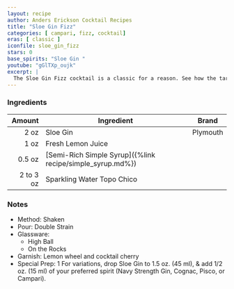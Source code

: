 ```yaml
---
layout: recipe
author: Anders Erickson Cocktail Recipes
title: "Sloe Gin Fizz"
categories: [ campari, fizz, cocktail]
eras: [ classic ]
iconfile: sloe_gin_fizz
stars: 0
base_spirits: "Sloe Gin "
youtube: "gGlTXp_oujk"
excerpt: |
  The Sloe Gin Fizz cocktail is a classic for a reason. See how the tartness of sloe berries influence this tasty drink.
---
```


### Ingredients

|    Amount | Ingredient                                                | Brand    |
| --------: | --------------------------------------------------------- | -------- |
|      2 oz | Sloe Gin                                                  | Plymouth |
|      1 oz | Fresh Lemon Juice                                         |
|    0.5 oz | [Semi-Rich Simple Syrup]({%link recipe/simple_syrup.md%}) |
| 2 to 3 oz | Sparkling Water Topo Chico                                |

### Notes

- Method: Shaken
- Pour: Double Strain
- Glassware:
  - High Ball
  - On the Rocks
- Garnish: Lemon wheel and cocktail cherry
- Special Prep: 1 For variations, drop Sloe Gin to 1.5 oz. (45 ml), & add 1/2 oz. (15 ml) of your preferred spirit (Navy Strength Gin, Cognac, Pisco, or Campari).
